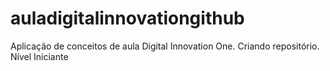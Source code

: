 # auladigitalinnovationgithub
Aplicação de conceitos de aula Digital Innovation One. Criando repositório. Nível Iniciante
